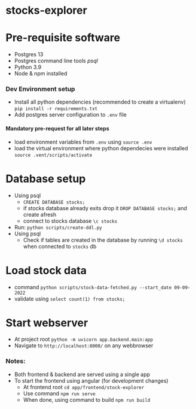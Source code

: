 # stocks-explorer

# Pre-requisite software
- Postgres 13
- Postgres command line tools *psql*
- Python 3.9
- Node & npm installed

### Dev Environment setup
- Install all python dependencies (recommended to create a virtualenv) `pip install -r requirements.txt`
- Add postgres server configuration to `.env` file
#### Mandatory pre-request for all later steps
- load environment variables from `.env` using `source .env`
- load the virtual environment where python dependecies were installed `source .vent/scripts/activate`

# Database setup
- Using psql
  - `CREATE DATABASE stocks;`
  - if stocks database already exits drop it `DROP DATABASE stocks;` and create afresh
  - connect to stocks database `\c stocks`
- Run: `python scripts/create-ddl.py`
- Using psql
  - Check if tables are created in the database by running `\d stocks` when connected to `stocks` db

# Load stock data
- command `python scripts/stock-data-fetched.py --start_date 09-09-2022`
- validate using `select count(1) from stocks;`


# Start webserver
- At project root `python -m uvicorn app.backend.main:app`
- Navigate to `http://localhost:8000/` on any webbrowser


### Notes:
- Both frontend & backend are served using a single app
- To start the frontend using angular (for development changes)
  - At frontend root `cd app/frontend/stock-explorer`
  - Use command `npm run serve`
  - When done, using command to build `npm run build`